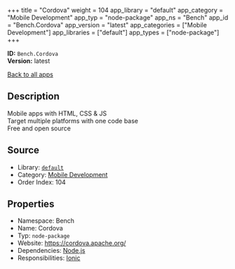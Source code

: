 ﻿+++
title = "Cordova"
weight = 104
app_library = "default"
app_category = "Mobile Development"
app_typ = "node-package"
app_ns = "Bench"
app_id = "Bench.Cordova"
app_version = "latest"
app_categories = ["Mobile Development"]
app_libraries = ["default"]
app_types = ["node-package"]
+++

**ID:** `Bench.Cordova`  
**Version:** latest  
<!--more-->

[Back to all apps](/apps/)

## Description
Mobile apps with HTML, CSS & JS  
Target multiple platforms with one code base  
Free and open source

## Source

* Library: [`default`](/app_libraries/default)
* Category: [Mobile Development](/app_categories/mobile-development)
* Order Index: 104

## Properties

* Namespace: Bench
* Name: Cordova
* Typ: `node-package`
* Website: <https://cordova.apache.org/>
* Dependencies: [Node.js](/apps/Bench.Node)
* Responsibilities: [Ionic](/apps/Bench.Ionic)

